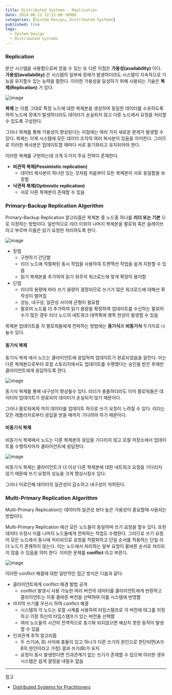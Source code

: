 ```yaml
---
title: Distributed Systems - Replication
date: 2024-06-11 22:12:00 +0900
categories: [System Design, Distributed Systems]
published: true
tags:
  - System Design
  - Distributed Systems
---
```


### Replication

분산 시스템을 사용함으로써 얻을 수 있는 또 다른 이점은 **가용성(availability)** 이다.
**가용성(availability)** 은 시스템의 일부에 장애가 발생하더라도 시스템이 지속적으로 기능을 유지할수 있는 능력을 말한다.
이러한 가용성을 달성하기 위해 사용되는 기술은 **복제(Replication)** 가 있다.

![image](https://estuary.dev/static/f14d7d2881ff871f10cedc5d7ddd2b96/1efd5/01_Database_Replication_What_Is_Database_Replication_a3fc891adc.png)

**복제** 는 이름 그대로 특정 노드에 대한 복제본을 생성하여 동일한 데이터를 소유하도록 하여 노드에 장애가 발생하더라도 데이터가 손실되지 않고 다른 노드에서 요청을 처리할 수 있도록 구성한다.

그러나 복제를 통해 가용성이 향상된다는 이점에는 여러 가지 새로운 문제가 발생할 수 있다.
복제는 이제 시스템에 모든 데이터 조각의 여러 복사본이 있음을 의미한다. 그러므로 이러한 복사본은 업데이트할 때마다 서로 동기화되고 유지되어야 한다.

이러한 복제를 구현하는데 크게 두가지 주요 전략이 존재한다.

- **비관적 복제(Pessimistic replication)**
  - 데이터 복사본이 하나만 있는 것처럼 처음부터 모든 복제본이 서로 동일함을 보장함
- **낙관적 복제(Optimistic replication)**
  - 서로 다른 복제본이 존재할 수 있음

### Primary-Backup Replication Algorithm

Primary-Backup Replication 알고리즘은 복제본 중 노드중 하나를 **리더 또는 기본** 으로 지정하는 방법이다.
일반적으로 리더 이외의 나머지 복제본을 팔로워 혹은 슬레이브라고 부르며 이들은 읽기 요청만 처리하도록 한다.

![image](https://substackcdn.com/image/fetch/f_auto,q_auto:good,fl_progressive:steep/https%3A%2F%2Fsubstack-post-media.s3.amazonaws.com%2Fpublic%2Fimages%2Fad44f2d2-fecb-44fe-b26c-b2a99d7c8be4_1569x1329.png)

- 장점
  - 구현하기 간단함
  - 리더 노드에 직렬화된 동시 작업을 사용하여 트랜잭션 작업을 쉽게 지원할 수 있음
  - 읽기 복제본을 추가하여 읽기 위주의 워크로드에 맞게 확장이 용이함
- 단점
  - 리더의 용량에 따라 쓰기 용량이 결정되므로 쓰기가 많은 워크로드에 대해선 확작성이 떨어짐
  - 성능, 내구성, 일관성 사이에 균형이 필요함
  - 팔로어 노드를 더 추가하여 읽기 용량을 확장하여 업데이트를 수신하는 팔로어 수가 많은 경우 리더 노드의 네트워크 대역폭에 병목 현상이 발생할 수 있음

복제본 업데이트를 각 팔로워들에게 전파하는 방법에는 **동기식**과 **비동기식** 두가지로 나눌수 있다.

#### 동기식 복제

동기식 복제 에서 노드는 클라이언트에 응답하여 업데이트가 완료되었음을 알린다.
이는 다른 복제본으로부터 로컬 스토리지에서도 업데이트를 수행했다는 승인을 받은 후에만 클라이언트에게 응답하도록 한다.

![image](https://cdn.hashnode.com/res/hashnode/image/upload/v1581441255048/FRNLgdzkv.png?auto=compress,format&format=webp)

동기식 복제를 통해 내구성이 향상될수 있다.
리더가 충돌하더라도 이미 팔로워들은 데이터의 업데이트가 완료되어 데이터가 손실되지 않기 때문이다.

그러나 팔로워에게 까지 데이터를 업데이트 하므로 쓰기 요청이 느려질 수 있다.
리더는 모든 레플리카로부터 응답을 받을 때까지 기다려야 하기 때문이다.

#### 비동기식 복제

비동기식 복제에서 노드는 다른 복제본의 응답을 기다리지 않고 로컬 저장소에서 업데이트를 수행하자마자 클라이언트에 응답한다.

![image](https://user-images.githubusercontent.com/4745789/128765466-944bf36e-6817-4cf3-9ea4-0ffa724f0d58.png)

비동기식 복제는 클라이언트가 더 이상 다른 복제본에 대한 네트워크 요청을 기다리지 않기 때문에 쓰기 요청의 성능을 크게 향상시킬수 있다.

그러나 이로인해 데이터의 일관성이 감소하고 내구성이 저하된다.

### Multi-Primary Replication Algorithm

Multi-Primary Replication는 데이터의 일관성 보다 높은 가용성이 중요할때 사용되는 방법이다.

Multi-Primary Replication 에선 모든 노드들이 동일하며 쓰기 요청을 할수 있다.
또한 데이터 수정시 이를 나머지 노드들에게 전파하는 작업도 수행한다.
그러므로 쓰기 요청이 모든 노드에서 동시에 처리되므로 요청을 직렬화하고 단일 순서를 적용하는 단일 리더 노드가 존재하지 않는다.
이는 노드에서 처리하는 일부 요청이 올바른 순서로 처리되지 않을 수 있음을 의미 한다.
이러한 문제를 **conflict** 라고 부른다.

![image](https://user-images.githubusercontent.com/4745789/143669401-7dbe6429-a802-496a-83ec-aafc58ca2989.png)

이러한 conflict 해결에 대한 일반적인 접근 방식은 다음과 같다.

- 클라이언트에게 conflict 해경 발법 공개
  - conflict 발생시 사용 가능한 여러 버전의 데이터를 클라이언트에게 반환하고 클라이언트는 이중 올바른 버전을 선택하여 이를 시스템에 반영함
- 마지막 쓰기를 우선시 하여 conflict 해결
  - 시스템의 각 노드는 로컬 시계를 사용하여 타임스탬프로 각 버전에 태그를 지정하고 가장 최신의 타임스탬프가 있는 버전을 선택함
  - 여러 노드들의 시간이 전역적으로 동기화 되지않으면 예상치 못한 동작이 발생할 수 있음
- 인과관계 추적 알고리즘
  - 두 쓰기(A, B) 사이에 충돌이 있고 하나가 다른 쓰기의 원인으로 판단되면(A가 B의 원인이라고 가정) 결과 쓰기(B)가 유지
  - 요청이 동시 발생한다면 인과관계가 없는 쓰기가 존재할 수 있으며 이러한 경우 시스템은 쉽게 결정을 내릴수 없음

---

참고

- [Distributed Systems for Practitioners](https://www.educative.io/courses/distributed-systems-practitioners)
